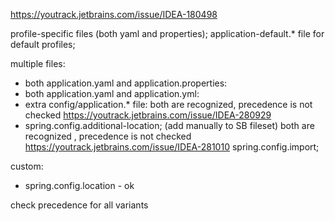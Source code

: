 https://youtrack.jetbrains.com/issue/IDEA-180498

profile-specific files (both yaml and properties);
application-default.* file for default profiles;

multiple files:
- both application.yaml and application.properties:
- both application.yaml and application.yml:
- extra config/application.* file:
    both are recognized, precedence is not checked https://youtrack.jetbrains.com/issue/IDEA-280929
- spring.config.additional-location; (add manually to SB fileset)
    both are recognized , precedence is not checked https://youtrack.jetbrains.com/issue/IDEA-281010
spring.config.import;

custom:
- spring.config.location - ok

check precedence for all variants

